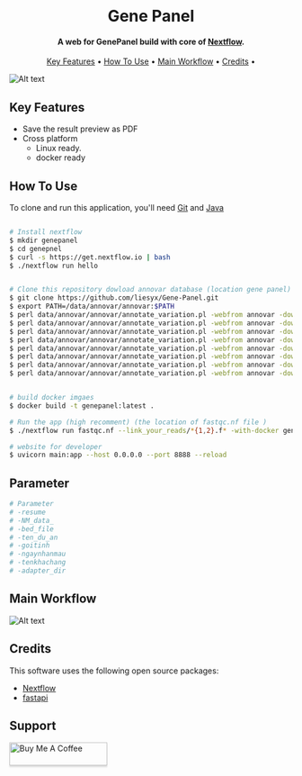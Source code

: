 
<h1 align="center">
  <br>
<!--   <a href="http://www.amitmerchant.com/electron-markdownify"><img src="https://raw.githubusercontent.com/amitmerchant1990/electron-markdownify/master/app/img/markdownify.png" alt="Markdownify" width="200"></a> -->
  <br>
  Gene Panel
  <br>
</h1>

<h4 align="center">A web for GenePanel build with core of <a href="https://www.nextflow.io/" target="_blank">Nextflow</a>.</h4>

<!--
<p align="center">
  <a href="https://badge.fury.io/js/electron-markdownify">
    <img src="https://badge.fury.io/js/electron-markdownify.svg"
         alt="Gitter">
  </a>
  <a href="https://gitter.im/amitmerchant1990/electron-markdownify"><img src="https://badges.gitter.im/amitmerchant1990/electron-markdownify.svg"></a>
  <a href="https://saythanks.io/to/bullredeyes@gmail.com">
      <img src="https://img.shields.io/badge/SayThanks.io-%E2%98%BC-1EAEDB.svg">
  </a>
  <a href="https://www.paypal.me/AmitMerchant">
    <img src="https://img.shields.io/badge/$-donate-ff69b4.svg?maxAge=2592000&amp;style=flat">
  </a>
</p>
-->
<p align="center">
  <a href="#key-features">Key Features</a> •
  <a href="#how-to-use">How To Use</a> •
  <a href="#Main-Workflow">Main Workflow</a> •
  <a href="#credits">Credits</a> •

</p>


<img src="https://github.com/liesyx/Gene-Panel/assets/63604038/c3907611-2147-47c0-b86a-be1a5dccfb63" alt="Alt text" title="Main Web site">



## Key Features
* Save the result preview as PDF
* Cross platform
  - Linux ready.
  - docker ready

## How To Use

To clone and run this application, you'll need [Git](https://git-scm.com) and [Java](https://www.oracle.com/java/technologies/javase/jdk17-archive-downloads.html) 

```bash

# Install nextflow
$ mkdir genepanel
$ cd genepnel
$ curl -s https://get.nextflow.io | bash
$ ./nextflow run hello


# Clone this repository dowload annovar database (location gene panel)
$ git clone https://github.com/liesyx/Gene-Panel.git
$ export PATH=/data/annovar/annovar:$PATH
$ perl data/annovar/annovar/annotate_variation.pl -webfrom annovar -downdb avsnp150 -buildver hg38 data/annovar/annovar/humandb
$ perl data/annovar/annovar/annotate_variation.pl -webfrom annovar -downdb gnomad312_genome -buildver hg38 data/annovar/annovar/humandb
$ perl data/annovar/annovar/annotate_variation.pl -webfrom annovar -downdb cosmic70 -buildver hg38 data/annovar/annovar/humandb
$ perl data/annovar/annovar/annotate_variation.pl -webfrom annovar -downdb refGene -buildver hg38 data/annovar/annovar/humandb
$ perl data/annovar/annovar/annotate_variation.pl -webfrom annovar -downdb cytoBand -buildver hg38 data/annovar/annovar/humandb
$ perl data/annovar/annovar/annotate_variation.pl -webfrom annovar -downdb clinvar_20221231 -buildver hg38 data/annovar/annovar/humandb
$ perl data/annovar/annovar/annotate_variation.pl -webfrom annovar -downdb intervar_20180118 -buildver hg38 data/annovar/annovar/humandb
$ perl data/annovar/annovar/annotate_variation.pl -webfrom annovar -downdb hrcr1 -buildver hg38 data/annovar/annovar/humandb


# build docker imgaes 
$ docker build -t genepanel:latest .

# Run the app (high recomment) (the location of fastqc.nf file )
$ ./nextflow run fastqc.nf --link_your_reads/*{1,2}.f* -with-docker genepanel

# website for developer
$ uvicorn main:app --host 0.0.0.0 --port 8888 --reload
```
## Parameter
```bash
# Parameter
# -resume
# -NM_data_
# -bed_file
# -ten_du_an 
# -goitinh
# -ngaynhanmau
# -tenkhachang
# -adapter_dir
```
## Main Workflow
<img src="https://github.com/liesyx/Gene-Panel/assets/63604038/51808164-ff59-4245-b588-ca320fcd67a4" alt="Alt text" title="Main Web site">

## Credits

This software uses the following open source packages:

- [Nextflow](https://www.nextflow.io/)
- [fastapi](https://fastapi.tiangolo.com/)



## Support

<a href="https://www.buymeacoffee.com/liesy" target="_blank"><img src="https://www.buymeacoffee.com/assets/img/custom_images/purple_img.png" alt="Buy Me A Coffee" style="height: 41px !important;width: 174px !important;box-shadow: 0px 3px 2px 0px rgba(190, 190, 190, 0.5) !important;-webkit-box-shadow: 0px 3px 2px 0px rgba(190, 190, 190, 0.5) !important;" ></a>


